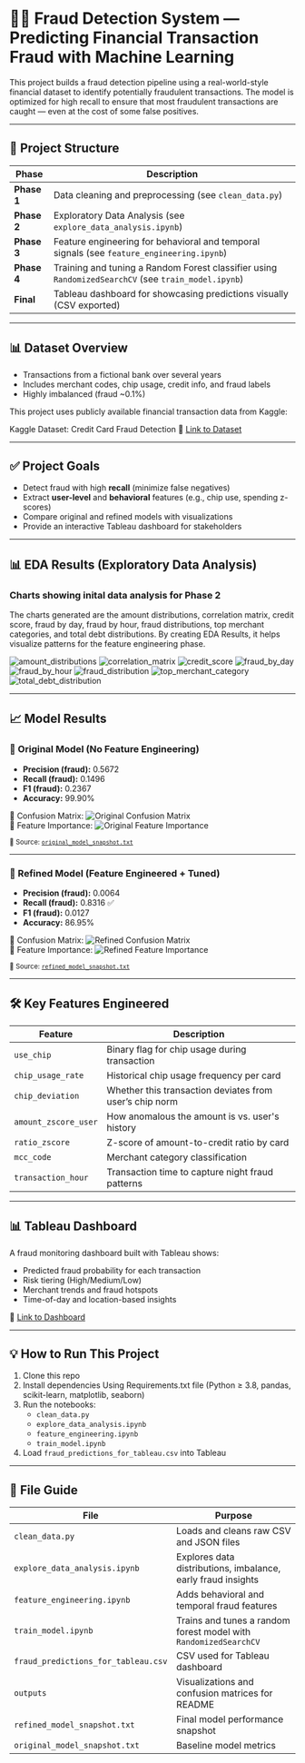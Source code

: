 # 🕵️‍♂️ Fraud Detection System — Predicting Financial Transaction Fraud with Machine Learning

This project builds a fraud detection pipeline using a real-world-style financial dataset to identify potentially fraudulent transactions. The model is optimized for high recall to ensure that most fraudulent transactions are caught — even at the cost of some false positives.

---

## 📁 Project Structure

| Phase | Description |
|-------|-------------|
| **Phase 1** | Data cleaning and preprocessing (see `clean_data.py`) |
| **Phase 2** | Exploratory Data Analysis (see `explore_data_analysis.ipynb`) |
| **Phase 3** | Feature engineering for behavioral and temporal signals (see `feature_engineering.ipynb`) |
| **Phase 4** | Training and tuning a Random Forest classifier using `RandomizedSearchCV` (see `train_model.ipynb`) |
| **Final**  | Tableau dashboard for showcasing predictions visually (CSV exported)

---

## 📊 Dataset Overview

- Transactions from a fictional bank over several years
- Includes merchant codes, chip usage, credit info, and fraud labels
- Highly imbalanced (fraud ~0.1%)

This project uses publicly available financial transaction data from Kaggle:

Kaggle Dataset: Credit Card Fraud Detection
📎 [Link to Dataset](https://www.kaggle.com/datasets/computingvictor/transactions-fraud-datasets?select=cards_data.csv)

---

## ✅ Project Goals

- Detect fraud with high **recall** (minimize false negatives)
- Extract **user-level** and **behavioral** features (e.g., chip use, spending z-scores)
- Compare original and refined models with visualizations
- Provide an interactive Tableau dashboard for stakeholders

---

## 📊 EDA Results (Exploratory Data Analysis)
### Charts showing inital data analysis for Phase 2
The charts generated are the amount distributions, correlation matrix, credit score, fraud by day, fraud by hour, fraud distributions, top merchant categories, and total debt distributions. By creating EDA Results, it helps visualize patterns for the feature engineering phase.

![amount_distributions](./outputs/eda_results/amount_distributions.png)
![correlation_matrix](./outputs/eda_results/correlation_matrix.png)
![credit_score](./outputs/eda_results/credit_score.png)
![fraud_by_day](./outputs/eda_results/fraud_by_day.png)
![fraud_by_hour](./outputs/eda_results/fraud_by_hour.png)
![fraud_distribution](./outputs/eda_results/fraud_distribution.png)
![top_merchant_category](./outputs/eda_results/top_merchant_category.png)
![total_debt_distribution](./outputs/eda_results/total_debt_distribution.png)

---

## 📈 Model Results

### 🔹 Original Model (No Feature Engineering)
- **Precision (fraud):** 0.5672  
- **Recall (fraud):** 0.1496  
- **F1 (fraud):** 0.2367  
- **Accuracy:** 99.90%

📌 Confusion Matrix:
![Original Confusion Matrix](./outputs/train_model_result/original_model_confusion_matrix.png)  
📌 Feature Importance:
![Original Feature Importance](./outputs/train_model_result/original_model_feature_importance.png)

<sub>📄 Source: [`original_model_snapshot.txt`](./outputs/train_model_result/original_model_snapshot.txt)</sub>

---

### 🔹 Refined Model (Feature Engineered + Tuned)
- **Precision (fraud):** 0.0064  
- **Recall (fraud):** 0.8316 ✅  
- **F1 (fraud):** 0.0127  
- **Accuracy:** 86.95%

📌 Confusion Matrix:
![Refined Confusion Matrix](./outputs/train_model_result/refined_model_confusion_matrix.png)  
📌 Feature Importance:
![Refined Feature Importance](./outputs/train_model_result/refined_model_feature_importance.png)

<sub>📄 Source: [`refined_model_snapshot.txt`](./outputs/train_model_result/refined_model_snapshot.txt)</sub>

---

## 🛠 Key Features Engineered

| Feature | Description |
|--------|-------------|
| `use_chip` | Binary flag for chip usage during transaction |
| `chip_usage_rate` | Historical chip usage frequency per card |
| `chip_deviation` | Whether this transaction deviates from user’s chip norm |
| `amount_zscore_user` | How anomalous the amount is vs. user's history |
| `ratio_zscore` | Z-score of amount-to-credit ratio by card |
| `mcc_code` | Merchant category classification |
| `transaction_hour` | Transaction time to capture night fraud patterns |

---

## 📊 Tableau Dashboard

A fraud monitoring dashboard built with Tableau shows:
- Predicted fraud probability for each transaction
- Risk tiering (High/Medium/Low)
- Merchant trends and fraud hotspots
- Time-of-day and location-based insights

📎 [Link to Dashboard](https://public.tableau.com/views/FraudAnalysis_17475417268400/Dashboard1?:language=en-US&:sid=&:redirect=auth&:display_count=n&:origin=viz_share_link)

---

## 💡 How to Run This Project

1. Clone this repo
2. Install dependencies Using Requirements.txt file (Python ≥ 3.8, pandas, scikit-learn, matplotlib, seaborn)
3. Run the notebooks:
   - `clean_data.py`
   - `explore_data_analysis.ipynb`
   - `feature_engineering.ipynb`
   - `train_model.ipynb`
4. Load `fraud_predictions_for_tableau.csv` into Tableau

---

## 📁 File Guide

| File | Purpose |
|------|---------|
| `clean_data.py` | Loads and cleans raw CSV and JSON files |
| `explore_data_analysis.ipynb` | Explores data distributions, imbalance, early fraud insights |
| `feature_engineering.ipynb` | Adds behavioral and temporal fraud features |
| `train_model.ipynb` | Trains and tunes a random forest model with `RandomizedSearchCV` |
| `fraud_predictions_for_tableau.csv` | CSV used for Tableau dashboard |
| `outputs` | Visualizations and confusion matrices for README |
| `refined_model_snapshot.txt` | Final model performance snapshot |
| `original_model_snapshot.txt` | Baseline model metrics |

